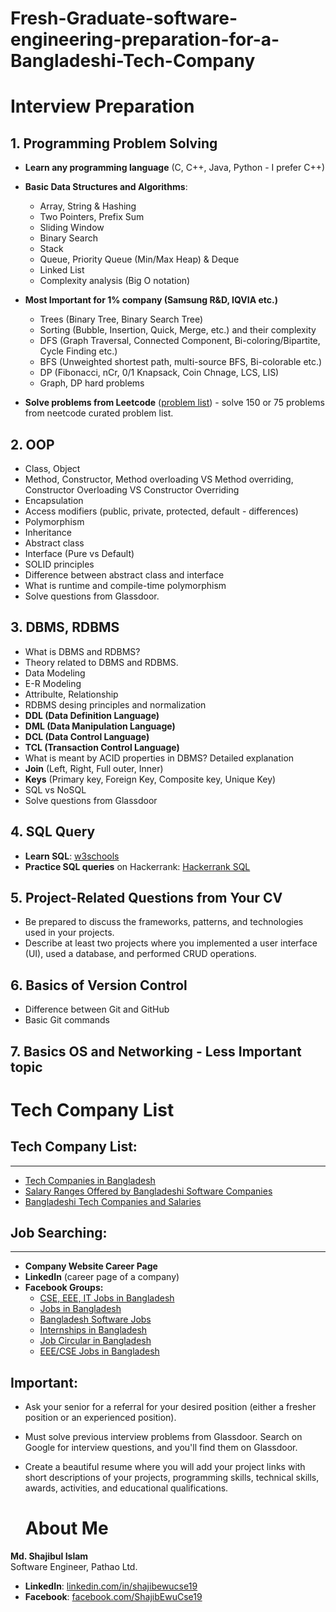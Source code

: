 # Fresh-Graduate-software-engineering-preparation-for-a-Bangladeshi-Tech-Company

# Interview Preparation

## 1. Programming Problem Solving

- **Learn any programming language** (C, C++, Java, Python - I prefer C++)
- **Basic Data Structures and Algorithms**:
  - Array, String & Hashing
  - Two Pointers, Prefix Sum
  - Sliding Window
  - Binary Search
  - Stack
  - Queue, Priority Queue (Min/Max Heap) & Deque
  - Linked List
  - Complexity analysis (Big O notation)
- **Most Important for 1% company (Samsung R&D, IQVIA etc.)**
  - Trees (Binary Tree, Binary Search Tree)
  - Sorting (Bubble, Insertion, Quick, Merge, etc.) and their complexity
  - DFS (Graph Traversal, Connected Component, Bi-coloring/Bipartite, Cycle Finding etc.)
  - BFS (Unweighted shortest path, multi-source BFS, Bi-colorable etc.)
  - DP (Fibonacci, nCr, 0/1 Knapsack, Coin Chnage, LCS, LIS)
  - Graph, DP hard problems
  
- **Solve problems from Leetcode** ([problem list](https://neetcode.io/practice)) - solve 150 or 75 problems from neetcode curated problem list.

## 2. OOP

- Class, Object
- Method, Constructor, Method overloading VS Method overriding, Constructor Overloading VS Constructor Overriding
- Encapsulation
- Access modifiers (public, private, protected, default - differences)
- Polymorphism
- Inheritance
- Abstract class
- Interface (Pure vs Default)
- SOLID principles
- Difference between abstract class and interface
- What is runtime and compile-time polymorphism
- Solve questions from Glassdoor.


## 3. DBMS, RDBMS

- What is DBMS and RDBMS?
- Theory related to DBMS and RDBMS.
- Data Modeling
- E-R Modeling
- Attribulte, Relationship
- RDBMS desing principles and normalization
- **DDL (Data Definition Language)**
- **DML (Data Manipulation Language)**
- **DCL (Data Control Language)**
- **TCL (Transaction Control Language)**
- What is meant by ACID properties in DBMS? Detailed explanation
- **Join** (Left, Right, Full outer, Inner)
- **Keys** (Primary key, Foreign Key, Composite key, Unique Key)
- SQL vs NoSQL
- Solve questions from Glassdoor

## 4. SQL Query

- **Learn SQL**: [w3schools](https://www.w3schools.com/sql/)
- **Practice SQL queries** on Hackerrank: [Hackerrank SQL](https://www.hackerrank.com/domains/sql)


## 5. Project-Related Questions from Your CV

- Be prepared to discuss the frameworks, patterns, and technologies used in your projects.
- Describe at least two projects where you implemented a user interface (UI), used a database, and performed CRUD operations.

## 6. Basics of Version Control

- Difference between Git and GitHub
- Basic Git commands

## 7. Basics OS and Networking - Less Important topic

# Tech Company List
## Tech Company List:
-----------------
- [Tech Companies in Bangladesh](https://github.com/MBSTUPC/tech-companies-in-bangladesh?fbclid=IwZXh0bgNhZW0CMTAAAR0cHUi3i8RwIm9JSaxxX9ZyQY7Gx0d20KUbv_IBcYAC1btYdA22BMpy8rE_aem_AXSwaMOZTy1urNX8e2sVVav82a_dCsuIsuxNQ3T0M0f1Yq-9VHZxwBd0mAF3bfjLpMhZt_FdkhB_wX9RCX1XUw-m)
- [Salary Ranges Offered by Bangladeshi Software Companies](https://tahanima.github.io/2024/02/02/salary-ranges-offered-by-bangladeshi-software-companies-for-different-positions/?fbclid=IwZXh0bgNhZW0CMTAAAR3P1gya6ZqoHITaVEu7pl5gG8ZCJeoLBD-Lrwn8Uc4JgSLNyK_A6erdR8o_aem_AXSD7nA5Zt5fOr142aBwwlEa1rtff5zzLGc-qGD368_FOvy2iTmUeXhyR-C_tz7NszZA8uS5gvlCjz7kSEythCel)
- [Bangladeshi Tech Companies and Salaries](https://gist.github.com/menon92/eca283d729a899af1d0767baa0b40d25?fbclid=IwZXh0bgNhZW0CMTAAAR0mNxg8OtS6f9-Qqf-vWGwmWr3dkWb3ypY_A0KCJT59Hu48EkyXp6tHG9s_aem_AXTij4JTMPg7ymUTChCbkZsJ2vZLpD24VZWfH7GhwIm_RD9fZCMUIl3p-MBRPotmIsuWoUYYHA3vBWU91d65VMid)

## Job Searching:
--------------
- **Company Website Career Page**
- **LinkedIn** (career page of a company)
- **Facebook Groups:**
  - [CSE, EEE, IT Jobs in Bangladesh](https://www.facebook.com/groups/cse.eee.it/)
  - [Jobs in Bangladesh](https://www.facebook.com/groups/161616437580654/)
  - [Bangladesh Software Jobs](https://www.facebook.com/groups/1983722508577009/)
  - [Internships in Bangladesh](https://www.facebook.com/groups/internshipinbd/)
  - [Job Circular in Bangladesh](https://www.facebook.com/groups/263561763818649/)
  - [EEE/CSE Jobs in Bangladesh](https://www.facebook.com/groups/eee.cse/)

## Important:
- Ask your senior for a referral for your desired position (either a fresher position or an experienced position).
- Must solve previous interview problems from Glassdoor. Search on Google for interview questions, and you'll find them on Glassdoor.
- Create a beautiful resume where you will add your project links with short descriptions of your projects, programming skills, technical skills, awards, activities, and educational qualifications.

  # About Me

**Md. Shajibul Islam**  
Software Engineer, Pathao Ltd.

- **LinkedIn**: [linkedin.com/in/shajibewucse19](https://www.linkedin.com/in/shajibewucse19/)
- **Facebook**: [facebook.com/ShajibEwuCse19](https://www.facebook.com/ShajibEwuCse19/)
 

